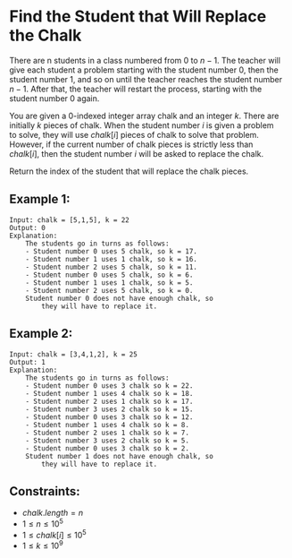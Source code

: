 # Find the Student that Will Replace the Chalk

There are n students in a class numbered from 0 to $n - 1$. The teacher will  
give each student a problem starting with the student number 0, then the  
student number 1, and so on until the teacher reaches the student number  
$n - 1$. After that, the teacher will restart the process, starting with the  
student number 0 again.

You are given a 0-indexed integer array chalk and an integer $k$. There are  
initially $k$ pieces of chalk. When the student number $i$ is given a problem  
to solve, they will use $chalk[i]$ pieces of chalk to solve that problem.  
However, if the current number of chalk pieces is strictly less than  
$chalk[i]$, then the student number $i$ will be asked to replace the chalk.

Return the index of the student that will replace the chalk pieces.

 

## Example 1:

    Input: chalk = [5,1,5], k = 22
    Output: 0
    Explanation: 
        The students go in turns as follows:
        - Student number 0 uses 5 chalk, so k = 17.
        - Student number 1 uses 1 chalk, so k = 16.
        - Student number 2 uses 5 chalk, so k = 11.
        - Student number 0 uses 5 chalk, so k = 6.
        - Student number 1 uses 1 chalk, so k = 5.
        - Student number 2 uses 5 chalk, so k = 0.
        Student number 0 does not have enough chalk, so 
            they will have to replace it.
        
## Example 2:

    Input: chalk = [3,4,1,2], k = 25
    Output: 1
    Explanation: 
        The students go in turns as follows:
        - Student number 0 uses 3 chalk so k = 22.
        - Student number 1 uses 4 chalk so k = 18.
        - Student number 2 uses 1 chalk so k = 17.
        - Student number 3 uses 2 chalk so k = 15.
        - Student number 0 uses 3 chalk so k = 12.
        - Student number 1 uses 4 chalk so k = 8.
        - Student number 2 uses 1 chalk so k = 7.
        - Student number 3 uses 2 chalk so k = 5.
        - Student number 0 uses 3 chalk so k = 2.
        Student number 1 does not have enough chalk, so 
            they will have to replace it.

 

## Constraints:

* $chalk.length = n$
* $1 \le n \le 10^5$
* $1 \le chalk[i] \le 10^5$
* $1 \le k \le 10^9$

